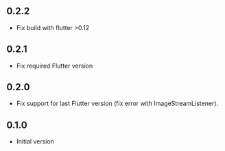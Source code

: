 ## 0.2.2

- Fix build with flutter >0.12

## 0.2.1

- Fix required Flutter version

## 0.2.0

- Fix support for last Flutter version (fix error with ImageStreamListener).

## 0.1.0

- Initial version
